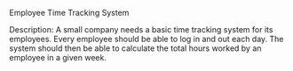 Employee Time Tracking System

Description:
A small company needs a basic time tracking system for its employees.
Every employee should be able to log in and out each day. 
The system should then be able to calculate the total hours worked by an employee in a given week.